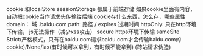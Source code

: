 cookie 和localStore sessionStorage 都属于前端存储
如果cookie里面有内容，自动把cookie当作请求头传输给后端
cookie存什么东西，怎么存，哪些属性
domain： 域 .baidu.com
path:  路径 /
expires   过期时间
httpOnly: 只在http环境下传输， js无法操作（减少xss攻击）
secure  https环境下传输
sameSite Strict(严格模式，只有在baidu.com请求baidu.com才会传输baidu.com的cookie)/None/lax(有时候可以拿到，有时候不能拿到)   (跨站请求伪造)
